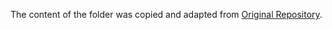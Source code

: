 The content of the folder was copied and adapted from [Original Repository](https://github.com/UX-Decoder/Segment-Everything-Everywhere-All-At-Once/tree/main).